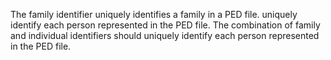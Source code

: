 The family identifier uniquely identifies a family in a PED file. uniquely identify each person represented in the PED file. The combination of family and individual identifiers should uniquely identify each person represented in the PED file.

